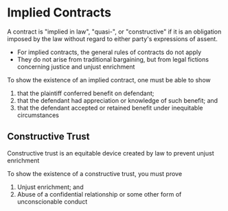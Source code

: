 # Implied Contracts

A contract is "implied in law", "quasi-", or "constructive" if it is an obligation imposed by the law without regard to either party's expressions of assent.
* For implied contracts, the general rules of contracts do not apply
* They do not arise from traditional bargaining, but from legal fictions concerning justice and unjust enrichment

To show the existence of an implied contract, one must be able to show
1. that the plaintiff conferred benefit on defendant;
2. that the defendant had appreciation or knowledge of such benefit; and
3. that the defendant accepted or retained benefit under inequitable circumstances


## Constructive Trust
Constructive trust is an equitable device created by law to prevent unjust enrichment

To show the existence of a constructive trust, you must prove
1. Unjust enrichment; and
2. Abuse of a confidential relationship or some other form of unconscionable conduct